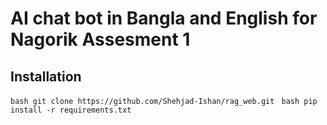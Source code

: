 # AI chat bot in Bangla and English for Nagorik Assesment 1

## Installation

```bash git clone https://github.com/Shehjad-Ishan/rag_web.git ```
```bash pip install -r requirements.txt ```
